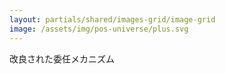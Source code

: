 ```yaml
---
layout: partials/shared/images-grid/image-grid
image: /assets/img/pos-universe/plus.svg
---
```


改良された委任メカニズム

